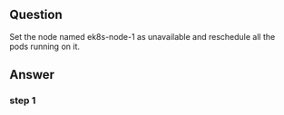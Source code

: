 ## Question
Set the node named ek8s-node-1 as unavailable and reschedule all the pods running on it.
## Answer
### step 1
